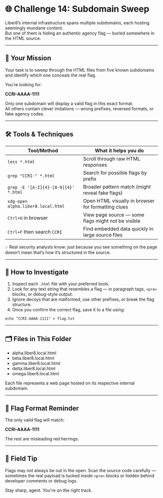 # 🌐 Challenge 14: Subdomain Sweep

Liber8’s internal infrastructure spans multiple subdomains, each hosting seemingly mundane content.  
But one of them is hiding an authentic agency flag — buried somewhere in the HTML source.

---

## 🎯 Your Mission

Your task is to sweep through the HTML files from five known subdomains and identify which one conceals the real flag.

You're looking for:

**CCRI-AAAA-1111**

Only one subdomain will display a valid flag in this exact format.  
All others contain clever imitations — wrong prefixes, reversed formats, or fake agency codes.

---

## 🛠 Tools & Techniques

| Tool/Method                              | What it helps you do                                  |
|------------------------------------------|--------------------------------------------------------|
| `less *.html`                            | Scroll through raw HTML responses                      |
| `grep "CCRI-" *.html`                    | Search for possible flags by prefix                    |
| `grep -E '[A-Z]{4}-[0-9]{4}' *.html`     | Broader pattern match (might reveal fake flags)        |
| `xdg-open alpha.liber8.local.html`       | Open HTML visually in browser for formatting clues     |
| `Ctrl+U` in browser                      | View page source — some flags might not be visible     |
| `Ctrl+F` then search `CCRI`              | Find embedded data quickly in large source files       |

💡 Real security analysts know: just because you see something on the page doesn’t mean that’s how it’s structured in the source.

---

## 📝 How to Investigate

1. Inspect each `.html` file with your preferred tools.
2. Look for any text string that resembles a flag — in paragraph tags, `<pre>` blocks, or debug-style output.
3. Ignore decoys that are malformed, use other prefixes, or break the flag structure.
4. Once you confirm the correct flag, save it to a file using:

```
echo "CCRI-AAAA-1111" > flag.txt
```

---

## 🗂️ Files in This Folder

* alpha.liber8.local.html
* beta.liber8.local.html
* gamma.liber8.local.html
* delta.liber8.local.html
* omega.liber8.local.html

Each file represents a web page hosted on its respective internal subdomain.

---

## 🏁 Flag Format Reminder

The only valid flag will match:

**CCRI-AAAA-1111**

The rest are misleading red herrings.

---

## 🔎 Field Tip

Flags may not always be out in the open.
Scan the source code carefully — sometimes the real payload is tucked inside `<pre>` blocks or hidden behind developer comments or debug logs.

Stay sharp, agent. You're on the right track.
